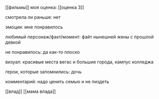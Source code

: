 [[фильмы]]
моя оценка: [[оценка 3]]

смотрела ли раньше:  нет

эмоции: мне понравилось 

любимый персонаж/факт/момент: файт нынешней жены с прошлой девкой

не понравилось: да как-то плоско

визуал: красивые места вегас и большие города, кампус колледжа

герои, которые запомнились: дочь

комментарий: надо ценить семью и не пиздеть

[[влад]]
[[мама влада]]